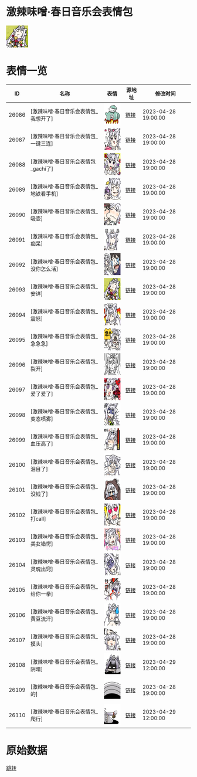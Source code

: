 # 激辣味噌·春日音乐会表情包

<img src="./cover.png" height="60" alt="cover" />

# 表情一览

|ID|名称|表情|源地址|修改时间|
|----|----|----|----|----|
|26086|[激辣味噌·春日音乐会表情包_我想开了]|<img src="./pic/026086_%5B激辣味噌·春日音乐会表情包_我想开了%5D.png" height="60" alt="我想开了"/>|[链接](https://i0.hdslb.com/bfs/garb/5c359c8372262f2f5576929d0e237aacc5cd5ce6.png)|2023-04-28 19:00:00|
|26087|[激辣味噌·春日音乐会表情包_一键三连]|<img src="./pic/026087_%5B激辣味噌·春日音乐会表情包_一键三连%5D.png" height="60" alt="一键三连"/>|[链接](https://i0.hdslb.com/bfs/garb/c530c99c1c0fd36cdd085636451f39bf4558bd87.png)|2023-04-28 19:00:00|
|26088|[激辣味噌·春日音乐会表情包_gachi了]|<img src="./pic/026088_%5B激辣味噌·春日音乐会表情包_gachi了%5D.png" height="60" alt="gachi了"/>|[链接](https://i0.hdslb.com/bfs/garb/20f3e05a215aed3b1594d8bb1180ace4a19368e6.png)|2023-04-28 19:00:00|
|26089|[激辣味噌·春日音乐会表情包_地铁看手机]|<img src="./pic/026089_%5B激辣味噌·春日音乐会表情包_地铁看手机%5D.png" height="60" alt="地铁看手机"/>|[链接](https://i0.hdslb.com/bfs/garb/f44a82422342fda670ddbfdbfbec14b447821c0f.png)|2023-04-28 19:00:00|
|26090|[激辣味噌·春日音乐会表情包_吸壶]|<img src="./pic/026090_%5B激辣味噌·春日音乐会表情包_吸壶%5D.png" height="60" alt="吸壶"/>|[链接](https://i0.hdslb.com/bfs/garb/28e17c4d545c796115101204f26daf81185fd098.png)|2023-04-28 19:00:00|
|26091|[激辣味噌·春日音乐会表情包_痴呆]|<img src="./pic/026091_%5B激辣味噌·春日音乐会表情包_痴呆%5D.png" height="60" alt="痴呆"/>|[链接](https://i0.hdslb.com/bfs/garb/af88d1302e5841fe2f832ff7dfad895e35a0470f.png)|2023-04-28 19:00:00|
|26092|[激辣味噌·春日音乐会表情包_没你怎么活]|<img src="./pic/026092_%5B激辣味噌·春日音乐会表情包_没你怎么活%5D.png" height="60" alt="没你怎么活"/>|[链接](https://i0.hdslb.com/bfs/garb/ff55942939fd017d0617f02e90c19adb9e71a698.png)|2023-04-28 19:00:00|
|26093|[激辣味噌·春日音乐会表情包_安详]|<img src="./pic/026093_%5B激辣味噌·春日音乐会表情包_安详%5D.png" height="60" alt="安详"/>|[链接](https://i0.hdslb.com/bfs/garb/af03ff0f2241c871c95ef0dfba680ceb20dfdbae.png)|2023-04-28 19:00:00|
|26094|[激辣味噌·春日音乐会表情包_震怒]|<img src="./pic/026094_%5B激辣味噌·春日音乐会表情包_震怒%5D.png" height="60" alt="震怒"/>|[链接](https://i0.hdslb.com/bfs/garb/598435255f204e98e095974e930bfa4ce6088455.png)|2023-04-28 19:00:00|
|26095|[激辣味噌·春日音乐会表情包_急急急]|<img src="./pic/026095_%5B激辣味噌·春日音乐会表情包_急急急%5D.png" height="60" alt="急急急"/>|[链接](https://i0.hdslb.com/bfs/garb/0a501a09e652945bb0811144e09820bf97168f12.png)|2023-04-28 19:00:00|
|26096|[激辣味噌·春日音乐会表情包_裂开]|<img src="./pic/026096_%5B激辣味噌·春日音乐会表情包_裂开%5D.png" height="60" alt="裂开"/>|[链接](https://i0.hdslb.com/bfs/garb/e6519e688cf086fc6f36430d1952592dee737a87.png)|2023-04-28 19:00:00|
|26097|[激辣味噌·春日音乐会表情包_爱了爱了]|<img src="./pic/026097_%5B激辣味噌·春日音乐会表情包_爱了爱了%5D.png" height="60" alt="爱了爱了"/>|[链接](https://i0.hdslb.com/bfs/garb/2f76411abd486b60f3436ecfbb5a33cff5d5102e.png)|2023-04-28 19:00:00|
|26098|[激辣味噌·春日音乐会表情包_变态喷雾]|<img src="./pic/026098_%5B激辣味噌·春日音乐会表情包_变态喷雾%5D.png" height="60" alt="变态喷雾"/>|[链接](https://i0.hdslb.com/bfs/garb/02e9432b40692ccd7d031b04e104175764b7f65c.png)|2023-04-28 19:00:00|
|26099|[激辣味噌·春日音乐会表情包_血压高了]|<img src="./pic/026099_%5B激辣味噌·春日音乐会表情包_血压高了%5D.png" height="60" alt="血压高了"/>|[链接](https://i0.hdslb.com/bfs/garb/783d7fec3bac5598a1935f20dcab70a0542e2123.png)|2023-04-28 19:00:00|
|26100|[激辣味噌·春日音乐会表情包_泪目了]|<img src="./pic/026100_%5B激辣味噌·春日音乐会表情包_泪目了%5D.png" height="60" alt="泪目了"/>|[链接](https://i0.hdslb.com/bfs/garb/3e727e25808b69be1987e021beba62d9e9fd01b4.png)|2023-04-28 19:00:00|
|26101|[激辣味噌·春日音乐会表情包_没钱了]|<img src="./pic/026101_%5B激辣味噌·春日音乐会表情包_没钱了%5D.png" height="60" alt="没钱了"/>|[链接](https://i0.hdslb.com/bfs/garb/14513f55e0ce71a665af70924a943e5f6deee32f.png)|2023-04-28 19:00:00|
|26102|[激辣味噌·春日音乐会表情包_打call]|<img src="./pic/026102_%5B激辣味噌·春日音乐会表情包_打call%5D.png" height="60" alt="打call"/>|[链接](https://i0.hdslb.com/bfs/garb/ad4e04a8b0c3e1bf61c919542ae20c93340b4e4d.png)|2023-04-28 19:00:00|
|26103|[激辣味噌·春日音乐会表情包_美女错愕]|<img src="./pic/026103_%5B激辣味噌·春日音乐会表情包_美女错愕%5D.png" height="60" alt="美女错愕"/>|[链接](https://i0.hdslb.com/bfs/garb/8fc61df1696fa933027423d5ea2285ee4e9cd52a.png)|2023-04-28 19:00:00|
|26104|[激辣味噌·春日音乐会表情包_灵魂出窍]|<img src="./pic/026104_%5B激辣味噌·春日音乐会表情包_灵魂出窍%5D.png" height="60" alt="灵魂出窍"/>|[链接](https://i0.hdslb.com/bfs/garb/c073304eb79de89bafc35c179614a2886c4523ce.png)|2023-04-28 19:00:00|
|26105|[激辣味噌·春日音乐会表情包_给你一拳]|<img src="./pic/026105_%5B激辣味噌·春日音乐会表情包_给你一拳%5D.png" height="60" alt="给你一拳"/>|[链接](https://i0.hdslb.com/bfs/garb/3b10e791ac065b560703cc489a7caf668435af87.png)|2023-04-28 19:00:00|
|26106|[激辣味噌·春日音乐会表情包_黄豆流汗]|<img src="./pic/026106_%5B激辣味噌·春日音乐会表情包_黄豆流汗%5D.png" height="60" alt="黄豆流汗"/>|[链接](https://i0.hdslb.com/bfs/garb/1f92d5f6e973b3ced7a396c5994a5333b6683f87.png)|2023-04-28 19:00:00|
|26107|[激辣味噌·春日音乐会表情包_摸头]|<img src="./pic/026107_%5B激辣味噌·春日音乐会表情包_摸头%5D.png" height="60" alt="摸头"/>|[链接](https://i0.hdslb.com/bfs/garb/aef0275da6e947d77c01fa237da3b1bc6d821e7f.png)|2023-04-28 19:00:00|
|26108|[激辣味噌·春日音乐会表情包_阴暗]|<img src="./pic/026108_%5B激辣味噌·春日音乐会表情包_阴暗%5D.png" height="60" alt="阴暗"/>|[链接](https://i0.hdslb.com/bfs/garb/2a35dd757c13c166c85d54a6bcab7d3544250545.png)|2023-04-29 12:00:00|
|26109|[激辣味噌·春日音乐会表情包_的]|<img src="./pic/026109_%5B激辣味噌·春日音乐会表情包_的%5D.png" height="60" alt="的"/>|[链接](https://i0.hdslb.com/bfs/garb/d02fb9d7557039e8f300b97d401ec799f1af2a8d.png)|2023-04-28 19:00:00|
|26110|[激辣味噌·春日音乐会表情包_爬行]|<img src="./pic/026110_%5B激辣味噌·春日音乐会表情包_爬行%5D.png" height="60" alt="爬行"/>|[链接](https://i0.hdslb.com/bfs/garb/51c071cc4dffe86382fe5cb8b25064e0c6231e70.png)|2023-04-29 12:00:00|

# 原始数据

[跳转](./raw.json)

